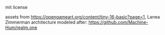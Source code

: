 mit license

assets from https://opengameart.org/content/tiny-16-basic?page=1, Lanea Zimmerman
architecture modeled after: https://github.com/Machine-Hum/realm.one
